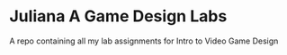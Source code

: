 # Juliana A Game Design Labs
 A repo containing all my lab assignments for Intro to Video Game Design
